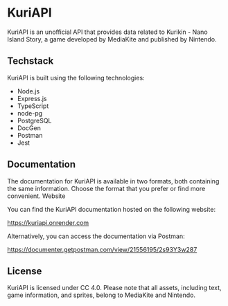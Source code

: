# KuriAPI

KuriAPI is an unofficial API that provides data related to Kurikin - Nano Island Story, a game developed by MediaKite and published by Nintendo.

## Techstack

KuriAPI is built using the following technologies:

- Node.js
- Express.js
- TypeScript
- node-pg
- PostgreSQL
- DocGen
- Postman
- Jest

## Documentation

The documentation for KuriAPI is available in two formats, both containing the same information. Choose the format that you prefer or find more convenient.
Website

You can find the KuriAPI documentation hosted on the following website:

https://kuriapi.onrender.com


Alternatively, you can access the documentation via Postman:

https://documenter.getpostman.com/view/21556195/2s93Y3w287


## License

KuriAPI is licensed under CC 4.0. Please note that all assets, including text, game information, and sprites, belong to MediaKite and Nintendo.
